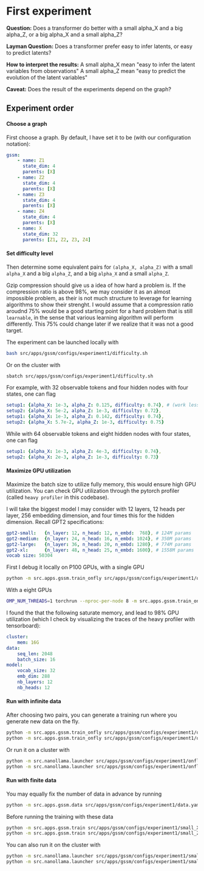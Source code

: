 # First experiment

**Question:**
Does a transformer do better with a small alpha_X and a big alpha_Z, or a big alpha_X and a small alpha_Z?

**Layman Question:**
Does a transformer prefer easy to infer latents, or easy to predict latents?

**How to interpret the results:**
A small alpha_X mean "easy to infer the latent variables from observations"
A small alpha_Z mean "easy to predict the evolution of the latent variables" 

**Caveat:**
Does the result of the experiments depend on the graph?

## Experiment order
#### Choose a graph
First choose a graph. By default, I have set it to be (with our configuration notation):
```yaml
gssm:
    - name: Z1
      state_dim: 4
      parents: [X]
    - name: Z2
      state_dim: 4
      parents: [X]
    - name: Z3
      state_dim: 4
      parents: [X]
    - name: Z4
      state_dim: 4
      parents: [X]
    - name: X
      state_dim: 32
      parents: [Z1, Z2, Z3, Z4]
```

#### Set difficulty level
Then determine some equivalent pairs for `(alpha_X, alpha_Z)` with a small `alpha_X` and a big `alpha_Z`, and a big `alpha_X` and a small `alpha_Z`.

Gzip compression should give us a idea of how hard a problem is.
If the compression ratio is above 98%, we may consider it as an almost impossible problem, as their is not much structure to leverage for learning algorithms to show their strenght.
I would assume that a compression ratio aroudnd 75% would be a good starting point for a hard problem that is still `learnable`, in the sense that various learning algorithm will perform differently.
This 75% could change later if we realize that it was not a good target.

The experiment can be launched locally with
```bash
bash src/apps/gssm/configs/experiment1/difficulty.sh
```
Or on the cluster with
```bash
sbatch src/apps/gssm/configs/experiment1/difficulty.sh
```

For example, with 32 observable tokens and four hidden nodes with four states, one can flag
```yaml
setup1: {alpha_X: 1e-3, alpha_Z: 0.125, difficulty: 0.74}, # (work less well)
setup2: {alpha_X: 5e-2, alpha_Z: 1e-3, difficulty: 0.72},
setup1: {alpha_X: 1e-3, alpha_Z: 0.142, difficulty: 0.74},
setup2: {alpha_X: 5.7e-2, alpha_Z: 1e-3, difficulty: 0.75}
```
While with 64 observable tokens and eight hidden nodes with four states, one can flag
```yaml
setup1: {alpha_X: 1e-3, alpha_Z: 4e-3, difficulty: 0.74},
setup2: {alpha_X: 2e-3, alpha_Z: 1e-3, difficulty: 0.73}
```

#### Maximize GPU utilization
Maximize the batch size to utilize fully memory, this would ensure high GPU utilization.
You can check GPU utilization through the pytorch profiler (called `heavy profiler` in this codebase).

I will take the biggest model I may consider with 12 layers, 12 heads per layer, 256 embedding dimension, and four times this for the hidden dimension.
Recall GPT2 specifications: 
```yaml
gpt2-small:   {n_layer: 12, n_head: 12, n_embd:  768}, # 124M params
gpt2-medium:  {n_layer: 24, n_head: 16, n_embd: 1024}, # 350M params
gpt2-large:   {n_layer: 36, n_head: 20, n_embd: 1280}, # 774M params
gpt2-xl:      {n_layer: 48, n_head: 25, n_embd: 1600}, # 1558M params
vocab size: 50304 
```

First I debug it locally on P100 GPUs, with a single GPU
```bash
python -m src.apps.gssm.train_onfly src/apps/gssm/configs/experiment1/onfly_small_Z.yaml
```
With a eight GPUs
```bash
OMP_NUM_THREADS=1 torchrun --nproc-per-node 8 -m src.apps.gssm.train_onfly src/apps/gssm/configs/experiment1/onfly_small_Z.yaml
```
I found the that the following saturate memory, and lead to 98% GPU utilization (which I check by visualizing the traces of the heavy profiler with tensorboard):
```yaml
cluster:
    mem: 16G
data:
    seq_len: 2048
    batch_size: 16
model:
    vocab_size: 32
    emb_dim: 288
    nb_layers: 12
    nb_heads: 12
```

#### Run with infinite data
After choosing two pairs, you can generate a training run where you generate new data on the fly.
```bash
python -m src.apps.gssm.train_onfly src/apps/gssm/configs/experiment1/onfly_small_X.yaml
python -m src.apps.gssm.train_onfly src/apps/gssm/configs/experiment1/onfly_small_Z.yaml
```
Or run it on a cluster with
```bash
python -m src.nanollama.launcher src/apps/gssm/configs/experiment1/onfly_small_X.yaml
python -m src.nanollama.launcher src/apps/gssm/configs/experiment1/onfly_small_Z.yaml
```

#### Run with finite data
You may equally fix the number of data in advance by running
```bash
python -m src.apps.gssm.data src/apps/gssm/configs/experiment1/data.yaml
```
Before running the training with these data
```bash
python -m src.apps.gssm.train src/apps/gssm/configs/experiment1/small_X.yaml
python -m src.apps.gssm.train src/apps/gssm/configs/experiment1/small_Z.yaml
```
You can also run it on the cluster with
```bash
python -m src.nanollama.launcher src/apps/gssm/configs/experiment1/small_X.yaml
python -m src.nanollama.launcher src/apps/gssm/configs/experiment1/small_Z.yaml
```
